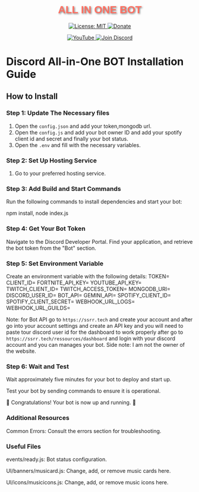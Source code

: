 

<h1 align="center" style="font-family: Arial, sans-serif; color: #FF6F61; text-shadow: 2px 2px 4px rgba(0,0,0,0.5);">
  ALL IN ONE BOT
</h1>

<p align="center">
  <a href="https://opensource.org/licenses/MIT">
    <img src="https://img.shields.io/badge/License-MIT-blue?style=flat-square&logo=opensource"
      alt="License: MIT" />
  </a>

  <a href="https://www.paypal.me/@GlaceYT">
    <img src="https://img.shields.io/badge/Donate-PayPal-0079C1?style=flat-square&logo=paypal"
      alt="Donate" />
  </a>
</p>

<p align="center">
  <a href="https://www.youtube.com/channel/@GlaceYT">
    <img src="https://img.shields.io/badge/YouTube-Subscribe-red?style=flat-square&logo=youtube"
      alt="YouTube" />
  </a>

  <a href="https://discord.gg/a7r25Cz2UD">
    <img src="https://img.shields.io/badge/Discord-Join-blue?style=flat-square&logo=discord"
      alt="Join Discord" />
  </a>


# Discord All-in-One BOT Installation Guide

## How to Install

### Step 1: Update The Necessary files

1. Open the `config.json` and add your token,mongodb url.
2. Open the `config.js` and add your bot owner ID and add your spotify client id and secret and finally your bot status.
3. Open the `.env` and fill with the necessary variables.


### Step 2: Set Up Hosting Service

1. Go to your preferred hosting service.


### Step 3: Add Build and Start Commands
 Run the following commands to install dependencies and start your bot:

   npm install, 
   node index.js

### Step 4: Get Your Bot Token
Navigate to the Discord Developer Portal.
Find your application, and retrieve the bot token from the "Bot" section.

### Step 5: Set Environment Variable
Create an environment variable with the following details:
TOKEN=
CLIENT_ID=
FORTNITE_API_KEY=
YOUTUBE_API_KEY=
TWITCH_CLIENT_ID=
TWITCH_ACCESS_TOKEN=
MONGODB_URI=
DISCORD_USER_ID=
BOT_API=
GEMINI_API=
SPOTIFY_CLIENT_ID=
SPOTIFY_CLIENT_SECRET=
WEBHOOK_URL_LOGS=
WEBHOOK_URL_GUILDS=

Note: for Bot API go to `https://ssrr.tech` and create your account and after go into your account settings and create an API key and you will need to paste tour discord user id for the dashboard to work properly after go to `https://ssrr.tech/ressources/dashboard` and login with your discord account and you can manages your bot.
Side note: I am not the owner of the website.
### Step 6: Wait and Test
Wait approximately five minutes for your bot to deploy and start up.

Test your bot by sending commands to ensure it is operational.

🎉 Congratulations! Your bot is now up and running. 🥳

### Additional Resources
Common Errors: Consult the errors section for troubleshooting.

### Useful Files

events/ready.js: Bot status configuration.

UI/banners/musicard.js: Change, add, or remove music cards here.

UI/icons/musicicons.js: Change, add, or remove music icons here.
